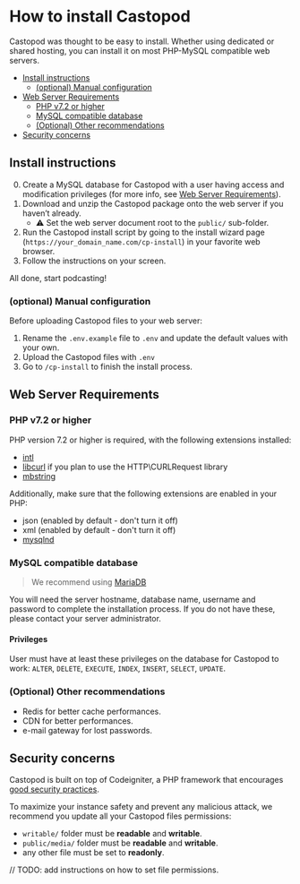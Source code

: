 # How to install Castopod

Castopod was thought to be easy to install. Whether using dedicated or shared
hosting, you can install it on most PHP-MySQL compatible web servers.

- [Install instructions](#install-instructions)
  - [(optional) Manual configuration](#optional-manual-configuration)
- [Web Server Requirements](#web-server-requirements)
  - [PHP v7.2 or higher](#php-v72-or-higher)
  - [MySQL compatible database](#mysql-compatible-database)
  - [(Optional) Other recommendations](#optional-other-recommendations)
- [Security concerns](#security-concerns)

## Install instructions

0. Create a MySQL database for Castopod with a user having access and
   modification privileges (for more info, see
   [Web Server Requirements](#web-server-requirements)).
1. Download and unzip the Castopod package onto the web server if you haven’t
   already.
   - ⚠️ Set the web server document root to the `public/` sub-folder.
2. Run the Castopod install script by going to the install wizard page
   (`https://your_domain_name.com/cp-install`) in your favorite web browser.
3. Follow the instructions on your screen.

All done, start podcasting!

### (optional) Manual configuration

Before uploading Castopod files to your web server:

1. Rename the `.env.example` file to `.env` and update the default values with
   your own.
2. Upload the Castopod files with `.env`
3. Go to `/cp-install` to finish the install process.

## Web Server Requirements

### PHP v7.2 or higher

PHP version 7.2 or higher is required, with the following extensions installed:

- [intl](http://php.net/manual/en/intl.requirements.php)
- [libcurl](http://php.net/manual/en/curl.requirements.php) if you plan to use
  the HTTP\CURLRequest library
- [mbstring](http://php.net/manual/en/mbstring.installation.php)

Additionally, make sure that the following extensions are enabled in your PHP:

- json (enabled by default - don't turn it off)
- xml (enabled by default - don't turn it off)
- [mysqlnd](http://php.net/manual/en/mysqlnd.install.php)

### MySQL compatible database

> We recommend using [MariaDB](https://mariadb.org)

You will need the server hostname, database name, username and password to
complete the installation process. If you do not have these, please contact your
server administrator.

#### Privileges

User must have at least these privileges on the database for Castopod to work:
`ALTER`, `DELETE`, `EXECUTE`, `INDEX`, `INSERT`, `SELECT`, `UPDATE`.

### (Optional) Other recommendations

- Redis for better cache performances.
- CDN for better performances.
- e-mail gateway for lost passwords.

## Security concerns

Castopod is built on top of Codeigniter, a PHP framework that encourages
[good security practices](https://codeigniter.com/user_guide/concepts/security.html).

To maximize your instance safety and prevent any malicious attack, we recommend
you update all your Castopod files permissions:

- `writable/` folder must be **readable** and **writable**.
- `public/media/` folder must be **readable** and **writable**.
- any other file must be set to **readonly**.

// TODO: add instructions on how to set file permissions.
